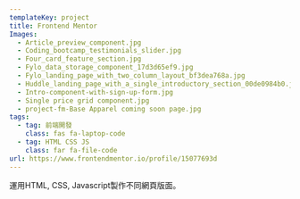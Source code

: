 ```yaml
---
templateKey: project
title: Frontend Mentor
Images:
  - Article_preview_component.jpg
  - Coding_bootcamp_testimonials_slider.jpg
  - Four_card_feature_section.jpg
  - Fylo_data_storage_component_17d3d65ef9.jpg
  - Fylo_landing_page_with_two_column_layout_bf3dea768a.jpg
  - Huddle_landing_page_with_a_single_introductory_section_00de0984b0.jpg
  - Intro-component-with-sign-up-form.jpg
  - Single price grid component.jpg
  - project-fm-Base Apparel coming soon page.jpg
tags:
  - tag: 前端開發
    class: fas fa-laptop-code
  - tag: HTML CSS JS
    class: far fa-file-code
url: https://www.frontendmentor.io/profile/15077693d
---
```

運用HTML, CSS, Javascript製作不同網頁版面。